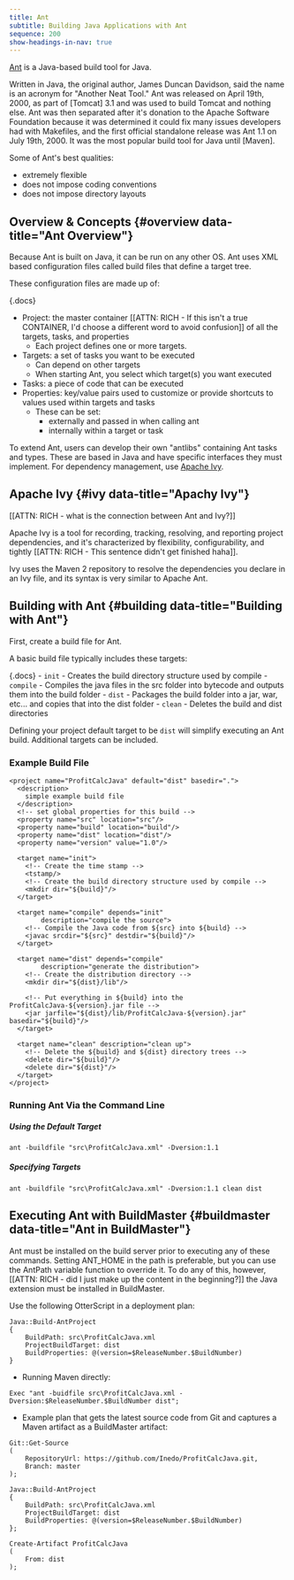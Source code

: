 ```yaml
---
title: Ant
subtitle: Building Java Applications with Ant
sequence: 200
show-headings-in-nav: true
---
```


[Ant](https://ant.apache.org) is a Java-based build tool for Java.

Written in Java, the original author, James Duncan Davidson, said the name is an acronym for "Another Neat Tool." Ant was released on April 19th, 2000, as part of [Tomcat] 3.1 and was used to build Tomcat and nothing else. Ant was then separated after it's donation to the Apache Software Foundation because it was determined it could fix many issues developers had with Makefiles, and the first official standalone release was Ant 1.1 on July 19th, 2000. It was the most popular build tool for Java until [Maven].

Some of Ant's best qualities: 
  - extremely flexible
  - does not impose coding conventions
  - does not impose directory layouts

## Overview & Concepts {#overview data-title="Ant Overview"}

Because Ant is built on Java, it can be run on any other OS. Ant uses XML based configuration files called build files that define a target tree. 

These configuration files are made up of:

{.docs}
- Project: the master container [[ATTN: RICH - If this isn't a true CONTAINER, I'd choose a different word to avoid confusion]] of all the targets, tasks, and properties 
  - Each project defines one or more targets.
- Targets: a set of tasks you want to be executed
  - Can depend on other targets
  - When starting Ant, you select which target(s) you want executed
- Tasks: a piece of code that can be executed 
- Properties: key/value pairs used to customize or provide shortcuts to values used within targets and tasks
  - These can be set:
    - externally and passed in when calling ant
    - internally within a target or task
 
To extend Ant, users can develop their own "antlibs" containing Ant tasks and types. These are based in Java and have specific interfaces they must implement. For dependency management, use [Apache Ivy](https://ant.apache.org/ivy/).

## Apache Ivy {#ivy data-title="Apachy Ivy"}
[[ATTN: RICH - what is the connection between Ant and Ivy?]]

Apache Ivy is a tool for recording, tracking, resolving, and reporting project dependencies, and it's characterized by flexibility, configurability, and tightly [[ATTN: RICH - This sentence didn't get finished haha]]. 

Ivy uses the Maven 2 repository to resolve the dependencies you declare in an Ivy file, and its syntax is very similar to Apache Ant.

## Building with Ant {#building data-title="Building with Ant"}

First, create a build file for Ant. 

A basic build file typically includes these targets:

{.docs}
    - `init` - Creates the build directory structure used by compile 
    - `compile` - Compiles the java files in the src folder into bytecode and outputs them into the build folder
    - `dist` - Packages the build folder into a jar, war, etc... and copies that into the dist folder
    - `clean` - Deletes the build and dist directories
  
  Defining your project default target to be `dist` will simplify executing an Ant build. Additional targets can be included.

### Example Build File
```
<project name="ProfitCalcJava" default="dist" basedir=".">
  <description>
    simple example build file
  </description>
  <!-- set global properties for this build -->
  <property name="src" location="src"/>
  <property name="build" location="build"/>
  <property name="dist" location="dist"/>
  <property name="version" value="1.0"/>

  <target name="init">
    <!-- Create the time stamp -->
    <tstamp/>
    <!-- Create the build directory structure used by compile -->
    <mkdir dir="${build}"/>
  </target>

  <target name="compile" depends="init"
        description="compile the source">
    <!-- Compile the Java code from ${src} into ${build} -->
    <javac srcdir="${src}" destdir="${build}"/>
  </target>

  <target name="dist" depends="compile"
        description="generate the distribution">
    <!-- Create the distribution directory -->
    <mkdir dir="${dist}/lib"/>

    <!-- Put everything in ${build} into the ProfitCalcJava-${version}.jar file -->
    <jar jarfile="${dist}/lib/ProfitCalcJava-${version}.jar" basedir="${build}"/>
  </target>

  <target name="clean" description="clean up">
    <!-- Delete the ${build} and ${dist} directory trees -->
    <delete dir="${build}"/>
    <delete dir="${dist}"/>
  </target>
</project>
```

### Running Ant Via the Command Line

##### Using the Default Target
```
ant -buildfile "src\ProfitCalcJava.xml" -Dversion:1.1
```

##### Specifying Targets
```
ant -buildfile "src\ProfitCalcJava.xml" -Dversion:1.1 clean dist
```

## Executing Ant with BuildMaster {#buildmaster data-title="Ant in BuildMaster"}

Ant must be installed on the build server prior to executing any of these commands. Setting ANT_HOME in the path is preferable, but you can use the AntPath variable function to override it. To do any of this, however, [[ATTN: RICH - did I just make up the content in the beginning?]] the Java extension must be installed in BuildMaster.

Use the following OtterScript in a deployment plan:

```
Java::Build-AntProject
{
    BuildPath: src\ProfitCalcJava.xml
    ProjectBuildTarget: dist
    BuildProperties: @(version=$ReleaseNumber.$BuildNumber)
}
```

- Running Maven directly:
```
Exec "ant -buidfile src\ProfitCalcJava.xml -Dversion:$ReleaseNumber.$BuildNumber dist";
```

- Example plan that gets the latest source code from Git and captures a Maven artifact as a BuildMaster artifact:
```
Git::Get-Source
(
    RepositoryUrl: https://github.com/Inedo/ProfitCalcJava.git,
    Branch: master
);

Java::Build-AntProject
{
    BuildPath: src\ProfitCalcJava.xml
    ProjectBuildTarget: dist
    BuildProperties: @(version=$ReleaseNumber.$BuildNumber)
};

Create-Artifact ProfitCalcJava
(
    From: dist
);
```
